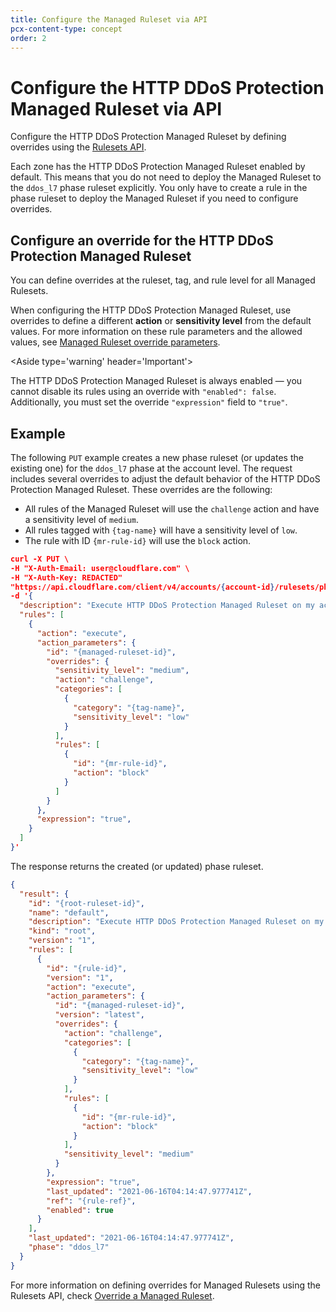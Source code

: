 ```yaml
---
title: Configure the Managed Ruleset via API
pcx-content-type: concept
order: 2
---
```


# Configure the HTTP DDoS Protection Managed Ruleset via API

Configure the HTTP DDoS Protection Managed Ruleset by defining overrides using the [Rulesets API](https://developers.cloudflare.com/ruleset-engine/rulesets-api).

Each zone has the HTTP DDoS Protection Managed Ruleset enabled by default. This means that you do not need to deploy the Managed Ruleset to the `ddos_l7` phase ruleset explicitly. You only have to create a rule in the phase ruleset to deploy the Managed Ruleset if you need to configure overrides.

## Configure an override for the HTTP DDoS Protection Managed Ruleset

You can define overrides at the ruleset, tag, and rule level for all Managed Rulesets.

When configuring the HTTP DDoS Protection Managed Ruleset, use overrides to define a different **action** or **sensitivity level** from the default values. For more information on these rule parameters and the allowed values, see [Managed Ruleset override parameters](/managed-rulesets/http-ddos/override-parameters).

<Aside type='warning' header='Important'>

The HTTP DDoS Protection Managed Ruleset is always enabled — you cannot disable its rules using an override with `"enabled": false`. Additionally, you must set the override `"expression"` field to `"true"`.

</Aside>

## Example

The following `PUT` example creates a new phase ruleset (or updates the existing one) for the `ddos_l7` phase at the account level. The request includes several overrides to adjust the default behavior of the HTTP DDoS Protection Managed Ruleset. These overrides are the following:

* All rules of the Managed Ruleset will use the `challenge` action and have a sensitivity level of `medium`.
* All rules tagged with `{tag-name}` will have a sensitivity level of `low`.
* The rule with ID `{mr-rule-id}` will use the `block` action.

```json
curl -X PUT \
-H "X-Auth-Email: user@cloudflare.com" \
-H "X-Auth-Key: REDACTED"
"https://api.cloudflare.com/client/v4/accounts/{account-id}/rulesets/phases/ddos_l7/entrypoint" \
-d '{
  "description": "Execute HTTP DDoS Protection Managed Ruleset on my account-level phase ruleset",
  "rules": [
    {
      "action": "execute",
      "action_parameters": {
        "id": "{managed-ruleset-id}",
        "overrides": {
          "sensitivity_level": "medium",
          "action": "challenge",
          "categories": [
            {
              "category": "{tag-name}",
              "sensitivity_level": "low"
            }
          ],
          "rules": [
            {
              "id": "{mr-rule-id}",
              "action": "block"
            }
          ]
        }
      },
      "expression": "true",
    }
  ]
}'
```

The response returns the created (or updated) phase ruleset.

```json
{
  "result": {
    "id": "{root-ruleset-id}",
    "name": "default",
    "description": "Execute HTTP DDoS Protection Managed Ruleset on my account-level phase ruleset",
    "kind": "root",
    "version": "1",
    "rules": [
      {
        "id": "{rule-id}",
        "version": "1",
        "action": "execute",
        "action_parameters": {
          "id": "{managed-ruleset-id}",
          "version": "latest",
          "overrides": {
            "action": "challenge",
            "categories": [
              {
                "category": "{tag-name}",
                "sensitivity_level": "low"
              }
            ],
            "rules": [
              {
                "id": "{mr-rule-id}",
                "action": "block"
              }
            ],
            "sensitivity_level": "medium"
          }
        },
        "expression": "true",
        "last_updated": "2021-06-16T04:14:47.977741Z",
        "ref": "{rule-ref}",
        "enabled": true
      }
    ],
    "last_updated": "2021-06-16T04:14:47.977741Z",
    "phase": "ddos_l7"
  }
}
```

For more information on defining overrides for Managed Rulesets using the Rulesets API, check [Override a Managed Ruleset](https://developers.cloudflare.com/ruleset-engine/managed-rulesets/override-managed-ruleset).
